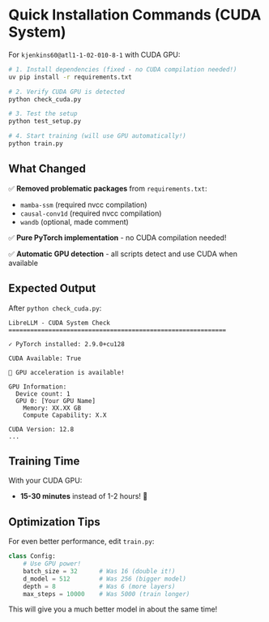 # Quick Installation Commands (CUDA System)

For `kjenkins60@atl1-1-02-010-8-1` with CUDA GPU:

```bash
# 1. Install dependencies (fixed - no CUDA compilation needed!)
uv pip install -r requirements.txt

# 2. Verify CUDA GPU is detected
python check_cuda.py

# 3. Test the setup
python test_setup.py

# 4. Start training (will use GPU automatically!)
python train.py
```

## What Changed

✅ **Removed problematic packages** from `requirements.txt`:
   - `mamba-ssm` (required nvcc compilation)
   - `causal-conv1d` (required nvcc compilation)
   - `wandb` (optional, made comment)

✅ **Pure PyTorch implementation** - no CUDA compilation needed!

✅ **Automatic GPU detection** - all scripts detect and use CUDA when available

## Expected Output

After `python check_cuda.py`:
```
LibreLLM - CUDA System Check
============================================================

✓ PyTorch installed: 2.9.0+cu128

CUDA Available: True

🎉 GPU acceleration is available!

GPU Information:
  Device count: 1
  GPU 0: [Your GPU Name]
    Memory: XX.XX GB
    Compute Capability: X.X

CUDA Version: 12.8
...
```

## Training Time

With your CUDA GPU:
- **15-30 minutes** instead of 1-2 hours! 🚀

## Optimization Tips

For even better performance, edit `train.py`:

```python
class Config:
    # Use GPU power!
    batch_size = 32      # Was 16 (double it!)
    d_model = 512        # Was 256 (bigger model)
    depth = 8            # Was 6 (more layers)
    max_steps = 10000    # Was 5000 (train longer)
```

This will give you a much better model in about the same time!

